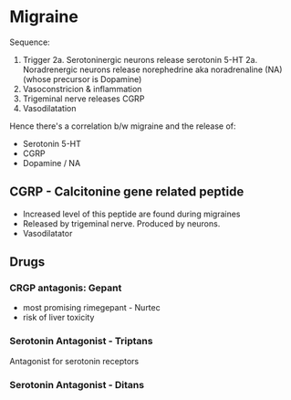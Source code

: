 # Migraine

Sequence:

1. Trigger
2a. Serotoninergic neurons release serotonin 5-HT
2a. Noradrenergic neurons release norephedrine aka noradrenaline (NA) (whose precursor is Dopamine)
3. Vasoconstricion & inflammation
4. Trigeminal nerve releases CGRP
5. Vasodilatation

Hence there's a correlation b/w migraine and the release of:

- Serotonin 5-HT
- CGRP
- Dopamine / NA

## CGRP - Calcitonine gene related peptide

- Increased level of this peptide are found during migraines
- Released by trigeminal nerve. Produced by neurons.
- Vasodilatator

## Drugs

### CRGP antagonis: Gepant
- most promising rimegepant - Nurtec
- risk of liver toxicity

### Serotonin Antagonist - Triptans
Antagonist for serotonin receptors

### Serotonin Antagonist - Ditans
